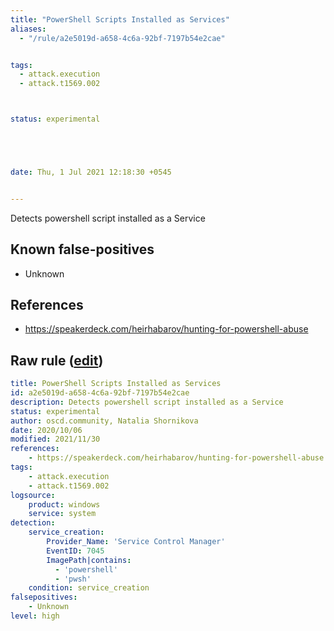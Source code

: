 ```yaml
---
title: "PowerShell Scripts Installed as Services"
aliases:
  - "/rule/a2e5019d-a658-4c6a-92bf-7197b54e2cae"


tags:
  - attack.execution
  - attack.t1569.002



status: experimental





date: Thu, 1 Jul 2021 12:18:30 +0545


---
```


Detects powershell script installed as a Service

<!--more-->


## Known false-positives

* Unknown



## References

* https://speakerdeck.com/heirhabarov/hunting-for-powershell-abuse


## Raw rule ([edit](https://github.com/SigmaHQ/sigma/edit/master/rules/windows/builtin/system/win_powershell_script_installed_as_service.yml))
```yaml
title: PowerShell Scripts Installed as Services
id: a2e5019d-a658-4c6a-92bf-7197b54e2cae
description: Detects powershell script installed as a Service
status: experimental
author: oscd.community, Natalia Shornikova
date: 2020/10/06
modified: 2021/11/30
references:
    - https://speakerdeck.com/heirhabarov/hunting-for-powershell-abuse
tags:
    - attack.execution
    - attack.t1569.002
logsource:
    product: windows
    service: system
detection:
    service_creation:
        Provider_Name: 'Service Control Manager'
        EventID: 7045
        ImagePath|contains: 
          - 'powershell'
          - 'pwsh'
    condition: service_creation
falsepositives:
    - Unknown
level: high

```
